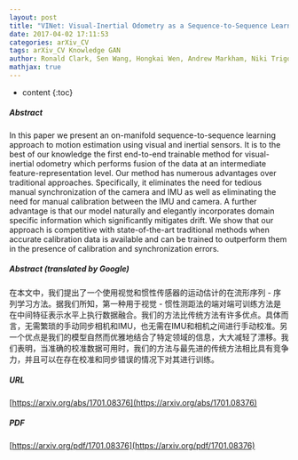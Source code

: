 ```yaml
---
layout: post
title: "VINet: Visual-Inertial Odometry as a Sequence-to-Sequence Learning Problem"
date: 2017-04-02 17:11:53
categories: arXiv_CV
tags: arXiv_CV Knowledge GAN
author: Ronald Clark, Sen Wang, Hongkai Wen, Andrew Markham, Niki Trigoni
mathjax: true
---
```


* content
{:toc}

##### Abstract
In this paper we present an on-manifold sequence-to-sequence learning approach to motion estimation using visual and inertial sensors. It is to the best of our knowledge the first end-to-end trainable method for visual-inertial odometry which performs fusion of the data at an intermediate feature-representation level. Our method has numerous advantages over traditional approaches. Specifically, it eliminates the need for tedious manual synchronization of the camera and IMU as well as eliminating the need for manual calibration between the IMU and camera. A further advantage is that our model naturally and elegantly incorporates domain specific information which significantly mitigates drift. We show that our approach is competitive with state-of-the-art traditional methods when accurate calibration data is available and can be trained to outperform them in the presence of calibration and synchronization errors.

##### Abstract (translated by Google)
在本文中，我们提出了一个使用视觉和惯性传感器的运动估计的在流形序列 - 序列学习方法。据我们所知，第一种用于视觉 - 惯性测距法的端对端可训练方法是在中间特征表示水平上执行数据融合。我们的方法比传统方法有许多优点。具体而言，无需繁琐的手动同步相机和IMU，也无需在IMU和相机之间进行手动校准。另一个优点是我们的模型自然而优雅地结合了特定领域的信息，大大减轻了漂移。我们表明，当准确的校准数据可用时，我们的方法与最先进的传统方法相比具有竞争力，并且可以在存在校准和同步错误的情况下对其进行训练。

##### URL
[https://arxiv.org/abs/1701.08376](https://arxiv.org/abs/1701.08376)

##### PDF
[https://arxiv.org/pdf/1701.08376](https://arxiv.org/pdf/1701.08376)

